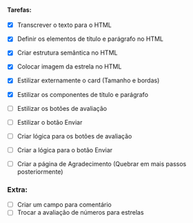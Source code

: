 #### Tarefas:

- [x] Transcrever o texto para o HTML
- [x] Definir os elementos de título e parágrafo no HTML
- [x] Criar estrutura semântica no HTML
- [x] Colocar imagem da estrela no HTML
- [x] Estilizar externamente o card (Tamanho e bordas)
- [x] Estilizar os componentes de título e parágrafo
- [ ] Estilizar os botões de avaliação
- [ ] Estilizar o botão Enviar
- [ ] Criar lógica para os botões de avaliação
- [ ] Criar a lógica para o botão Enviar
- [ ] Criar a página de Agradecimento (Quebrar em mais passos posteriormente)


### Extra:

- [ ] Criar um campo para comentário
- [ ] Trocar a avaliação de números para estrelas
